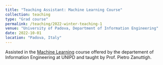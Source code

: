 ```yaml
---
title: "Teaching Assistant: Machine Learning Course"
collection: teaching
type: "Grad course"
permalink: /teaching/2022-winter-teaching-1
venue: "University of Padova, Department of Information Engineering"
date: 2022-10-01
location: "Padova, Italy"
---
```


Assisted in the [Machine Learning](https://en.didattica.unipd.it/off/2022/LM/IN/IN2371/004PD/INQ0092522/N0) course offered by the departement of Information Engineering at UNIPD and taught by Prof. Pietro Zanuttigh. 
